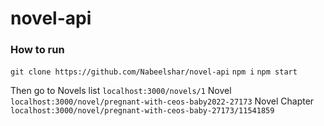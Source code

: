 # novel-api

### **How to run**
`git clone https://github.com/Nabeelshar/novel-api`
`npm i`
`npm start`

Then go to
Novels list
`localhost:3000/novels/1`
Novel
`localhost:3000/novel/pregnant-with-ceos-baby2022-27173`
Novel Chapter 
`localhost:3000/novel/pregnant-with-ceos-baby-27173/11541859`
